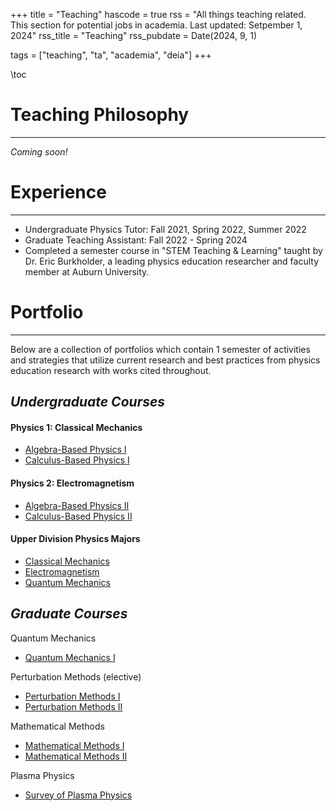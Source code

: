 +++
title = "Teaching"
hascode = true
rss = "All things teaching related. This section for potential jobs in academia. Last updated: Setpember 1, 2024"
rss_title = "Teaching"
rss_pubdate = Date(2024, 9, 1)

tags = ["teaching", "ta", "academia", "deia"]
+++

\toc

# Teaching Philosophy
___

*Coming soon!*

# Experience
___

* Undergraduate Physics Tutor: Fall 2021, Spring 2022, Summer 2022
* Graduate Teaching Assistant: Fall 2022 - Spring 2024
* Completed a semester course in "STEM Teaching & Learning" taught by Dr. Eric Burkholder, a leading physics education researcher and faculty member at Auburn University.

# Portfolio
___
Below are a collection of portfolios which contain 1 semester of activities and strategies that utilize current research and best practices from physics education research with works cited throughout. 

## _Undergraduate Courses_

#### Physics 1: Classical Mechanics
* [Algebra-Based Physics I]()
* [Calculus-Based Physics I]()

#### Physics 2: Electromagnetism
* [Algebra-Based Physics II]()
* [Calculus-Based Physics II]()

#### Upper Division Physics Majors
* [Classical Mechanics]()
* [Electromagnetism]()
* [Quantum Mechanics]()

 
## _Graduate Courses_

Quantum Mechanics
* [Quantum Mechanics I]()

Perturbation Methods (elective)
* [Perturbation Methods I]()
* [Perturbation Methods II]()

Mathematical Methods
* [Mathematical Methods I]()
* [Mathematical Methods II]()

Plasma Physics
* [Survey of Plasma Physics]()